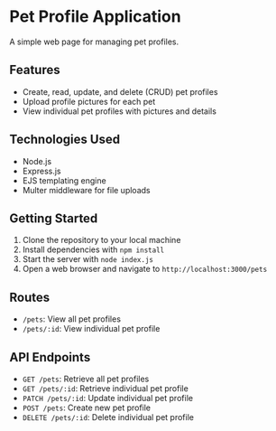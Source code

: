 # Pet Profile Application

A simple web page for managing pet profiles.

## Features

* Create, read, update, and delete (CRUD) pet profiles
* Upload profile pictures for each pet
* View individual pet profiles with pictures and details

## Technologies Used

* Node.js
* Express.js
* EJS templating engine
* Multer middleware for file uploads

## Getting Started

1. Clone the repository to your local machine
2. Install dependencies with `npm install`
3. Start the server with `node index.js`
4. Open a web browser and navigate to `http://localhost:3000/pets`

## Routes

* `/pets`: View all pet profiles
* `/pets/:id`: View individual pet profile

## API Endpoints

* `GET /pets`: Retrieve all pet profiles
* `GET /pets/:id`: Retrieve individual pet profile
* `PATCH /pets/:id`: Update individual pet profile
* `POST /pets`: Create new pet profile
* `DELETE /pets/:id`: Delete individual pet profile

